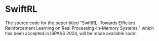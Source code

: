 # SwiftRL

The source code for the paper titled "SwiftRL: Towards Efficient Reinforcement Learning on Real Processing-In-Memory Systems," which has been accepted in ISPASS 2024, will be made available soon!
